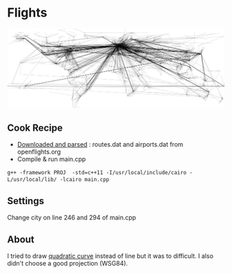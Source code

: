 # Flights


![../results/SD/flights.png](../results/SD/flights.png)


## Cook Recipe
- [Downloaded and parsed](http://openflights.org/data.html)  : routes.dat and airports.dat from openflights.org 
- Compile & run main.cpp
```
g++ -framework PROJ  -std=c++11 -I/usr/local/include/cairo -L/usr/local/lib/ -lcairo main.cpp
```

## Settings

Change city on line 246 and 294 of main.cpp

## About

I tried to draw [quadratic curve](stackoverflow.com/questions/27404531/drawing-good-looking-if-not-accurate-flight-paths-with-an-html-canvas-bezier-c) instead of line but it was to difficult.
I also didn't choose a good projection (WSG84).